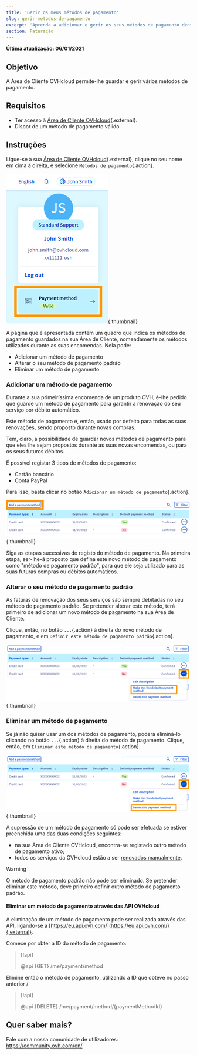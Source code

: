 ```yaml
---
title: 'Gerir os meus métodos de pagamento'
slug: gerir-metodos-de-pagamento
excerpt: 'Aprenda a adicionar e gerir os seus métodos de pagamento dentro da Área de Cliente OVHcloud'
section: Faturação
---
```


**Última atualização: 06/01/2021**

## Objetivo

A Área de Cliente OVHcloud permite-lhe guardar e gerir vários métodos de pagamento.

## Requisitos
- Ter acesso à [Área de Cliente OVHcloud](https://www.ovh.com/auth/?action=gotomanager){.external}.
- Dispor de um método de pagamento válido.

## Instruções

Ligue-se à sua [Área de Cliente OVHcloud](https://www.ovh.com/auth/?action=gotomanager){.external}, clique no seu nome em cima à direita, e selecione `Métodos de pagamento`{.action}.

![manage-payment-methods](images/hubpayment.png){.thumbnail}

A página que é apresentada contém um quadro que indica os métodos de pagamento guardados na sua Área de Cliente, nomeadamente os métodos utilizados durante as suas encomendas. Nela pode:

- Adicionar um método de pagamento
- Alterar o seu método de pagamento padrão
- Eliminar um método de pagamento

### Adicionar um método de pagamento

Durante a sua primeiríssima encomenda de um produto OVH, é-lhe pedido que guarde um método de pagamento para garantir a renovação do seu serviço por débito automático.

Este método de pagamento é, então, usado por defeito para todas as suas renovações, sendo proposto durante novas compras.

Tem, claro, a possibilidade de guardar novos métodos de pagamento para que eles lhe sejam propostos durante as suas novas encomendas, ou para os seus futuros débitos.

É possível registar 3 tipos de métodos de pagamento:

- Cartão bancário
- Conta PayPal

Para isso, basta clicar no botão `Adicionar um método de pagamento`{.action}.

![manage-payment-methods](images/managepaymentmethods2.png){.thumbnail}

Siga as etapas sucessivas de registo do método de pagamento. Na primeira etapa, ser-lhe-á proposto que defina este novo método de pagamento como "método de pagamento padrão", para que ele seja utilizado para as suas futuras compras ou débitos automáticos.

### Alterar o seu método de pagamento padrão

As faturas de renovação dos seus serviços são sempre debitadas no seu método de pagamento padrão. Se pretender alterar este método, terá primeiro de adicionar um novo método de pagamento na sua Área de Cliente.

Clique, então, no botão `...`{.action} à direita do novo método de pagamento, e em `Definir este método de pagamento padrão`{.action}.

![manage-payment-methods](images/managepaymentmethods3.png){.thumbnail}

### Eliminar um método de pagamento

Se já não quiser usar um dos métodos de pagamento, poderá eliminá-lo clicando no botão `...`{.action} à direita do método de pagamento. Clique, então, em `Eliminar este método de pagamento`{.action}.

![manage-payment-methods](images/managepaymentmethods4.png){.thumbnail}

A supressão de um método de pagamento só pode ser efetuada se estiver preenchida uma das duas condições seguintes:

- na sua Área de Cliente OVHcloud, encontra-se registado outro método de pagamento ativo;
- todos os serviços da OVHcloud estão a ser [renovados manualmente](../guia_de_utilizacao_da_renovacao_automatica_da_ovh/#a-renovacao-manual).

> [!warning]
>
O método de pagamento padrão não pode ser eliminado. Se pretender eliminar este método, deve primeiro definir outro método de pagamento padrão.
>

#### Eliminar um método de pagamento através das API OVHcloud

A eliminação de um método de pagamento pode ser realizada através das API, ligando-se a [https://eu.api.ovh.com/](https://eu.api.ovh.com/){.external}.

Comece por obter a ID do método de pagamento: 

> [!api]
>
> @api {GET} /me/payment/method 
>

Elimine então o método de pagamento, utilizando a ID que obteve no passo anterior /

> [!api]
>
> @api {DELETE} /me/payment/method/{paymentMethodId}
>

## Quer saber mais?

Fale com a nossa comunidade de utilizadores: <https://community.ovh.com/en/>

